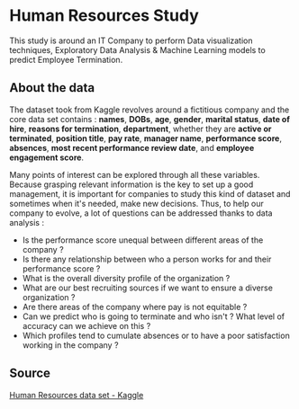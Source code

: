 # Human Resources Study

This study is around an IT Company to perform Data visualization techniques, Exploratory Data Analysis & Machine Learning models to predict Employee Termination.

## About the data

The dataset took from Kaggle revolves around a fictitious company and the core data set contains : **names**, **DOBs**, **age**, **gender**, **marital status**, **date of hire**, **reasons for termination**, **department**, whether they are **active or terminated**, **position title**, **pay rate**, **manager name**, **performance score**, **absences**, **most recent performance review date**, and **employee engagement score**.

Many points of interest can be explored through all these variables. Because grasping relevant information is the key to set up a good management, it is important for companies to study this kind of dataset and sometimes when it's needed, make new decisions.
Thus, to help our company to evolve, a lot of questions can be addressed thanks to data analysis :
- Is the performance score unequal between different areas of the company ?
- Is there any relationship between who a person works for and their performance score ?
- What is the overall diversity profile of the organization ?
- What are our best recruiting sources if we want to ensure a diverse organization ?
- Are there areas of the company where pay is not equitable ?
- Can we predict who is going to terminate and who isn't ? What level of accuracy can we achieve on this ?
- Which profiles tend to cumulate absences or to have a poor satisfaction working in the company ?

## Source

[Human Resources data set - Kaggle](https://www.kaggle.com/rhuebner/human-resources-data-set)